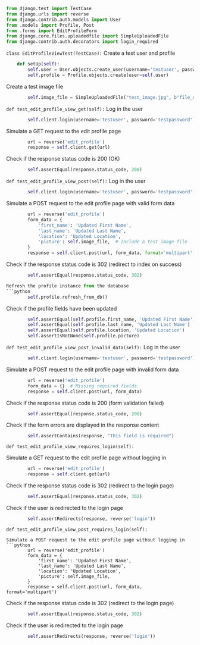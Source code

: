```python
from django.test import TestCase
from django.urls import reverse
from django.contrib.auth.models import User
from .models import Profile, Post
from .forms import EditProfileForm
from django.core.files.uploadedfile import SimpleUploadedFile
from django.contrib.auth.decorators import login_required
```


`class EditProfileViewTest(TestCase):`
Create a test user and profile
```python
    def setUp(self):
        self.user = User.objects.create_user(username='testuser', password='testpassword')
        self.profile = Profile.objects.create(user=self.user)
```
Create a test image file
```python
        self.image_file = SimpleUploadedFile("test_image.jpg", b"file_content", content_type="image/jpeg")
```
`def test_edit_profile_view_get(self):`
Log in the user
```python
        self.client.login(username='testuser', password='testpassword')
```
Simulate a GET request to the edit profile page
```python
        url = reverse('edit_profile')
        response = self.client.get(url)
```
Check if the response status code is 200 (OK)
```python
        self.assertEqual(response.status_code, 200)
```

`def test_edit_profile_view_post(self):`
Log in the user
```python
        self.client.login(username='testuser', password='testpassword')
```
Simulate a POST request to the edit profile page with valid form data
```python
        url = reverse('edit_profile')
        form_data = {
            'first_name': 'Updated First Name',
            'last_name': 'Updated Last Name',
            'location': 'Updated Location',
            'picture': self.image_file,  # Include a test image file
        }
        response = self.client.post(url, form_data, format='multipart')
```

Check if the response status code is 302 (redirect to index on success)
```python
        self.assertEqual(response.status_code, 302)

Refresh the profile instance from the database
```python
        self.profile.refresh_from_db()
```

Check if the profile fields have been updated
```python
        self.assertEqual(self.profile.first_name, 'Updated First Name')
        self.assertEqual(self.profile.last_name, 'Updated Last Name')
        self.assertEqual(self.profile.location, 'Updated Location')
        self.assertIsNotNone(self.profile.picture)
```

`def test_edit_profile_view_post_invalid_data(self):`
Log in the user
```python
        self.client.login(username='testuser', password='testpassword')
```
Simulate a POST request to the edit profile page with invalid form data
```python
        url = reverse('edit_profile')
        form_data = {}  # Missing required fields
        response = self.client.post(url, form_data)
```
Check if the response status code is 200 (form validation failed)
```python
        self.assertEqual(response.status_code, 200)
```
Check if the form errors are displayed in the response content
```python
        self.assertContains(response, "This field is required")
```

`def test_edit_profile_view_requires_login(self):`

Simulate a GET request to the edit profile page without logging in
```python
        url = reverse('edit_profile')
        response = self.client.get(url)
```
Check if the response status code is 302 (redirect to the login page)
```python
        self.assertEqual(response.status_code, 302)
```
Check if the user is redirected to the login page
```python
        self.assertRedirects(response, reverse('login'))
```

`def test_edit_profile_view_post_requires_login(self):`
```
Simulate a POST request to the edit profile page without logging in
```python
        url = reverse('edit_profile')
        form_data = {
            'first_name': 'Updated First Name',
            'last_name': 'Updated Last Name',
            'location': 'Updated Location',
            'picture': self.image_file,
        }
        response = self.client.post(url, form_data, format='multipart')
```
Check if the response status code is 302 (redirect to the login page)
```python
        self.assertEqual(response.status_code, 302)
```
Check if the user is redirected to the login page
```python
        self.assertRedirects(response, reverse('login'))
```
